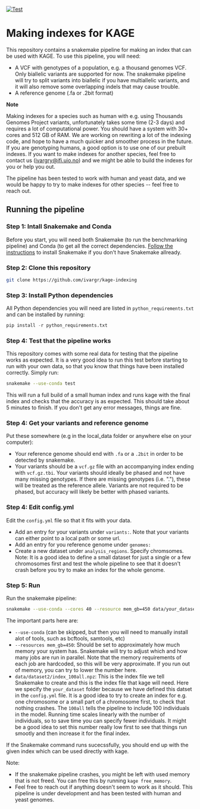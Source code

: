[![Test]( https://github.com/ivargr/kage-indexing/actions/workflows/test.yml/badge.svg)](https://github.com/ivargr/kage-indexing/actions/workflows/test.yml)

# Making indexes for KAGE

This repository contains a snakemake pipeline for making an index that can be used with KAGE. To use this pipeline, you will need:
    
* A VCF with genotypes of a population, e.g. a thousand genomes VCF. Only biallelic variants are supported for now. The snakemake pipeline will try to split variants into biallelic if you have multiallelic variants, and it will also remove some overlapping indels that may cause trouble. 
* A reference genome (.fa or .2bit format)

**Note**

Making indexes for a species such as human with e.g. using Thousands Genomes Project variants, unfortunately takes some time (2-3 days) and requires a lot of computational power. You should have a system with 30+ cores and 512 GB of RAM. We are working on rewriting a lot of the indexing code, and hope to have a much quicker and smoother process in the future. If you are genotyping humans, a good option is to use one of our prebuilt indexes. If you want to make indexes for another species, feel free to contact us (ivargry@ifi.uio.no) and we might be able to build the indexes for you or help you out.

The pipeline has been tested to work with human and yeast data, and we would be happy to try to make indexes for other species -- feel free to reach out.

## Running the pipeline

### Step 1: Intall Snakemake and Conda
Before you start, you will need both Snakemake (to run the benchmarking pipeline) and Conda (to get all the correct dependencies. [Follow the instructions](https://snakemake.readthedocs.io/en/stable/getting_started/installation.html) to install Snakemake if you don't have Snakemake allready.

### Step 2: Clone this repository
```bash
git clone https://github.com/ivargr/kage-indexing
```

### Step 3: Install Python dependencies

All Python dependencies you will need are listed in `python_requirements.txt` and can be installed by running:

```python
pip install -r python_requirements.txt
```

### Step 4: Test that the pipeline works

This repository comes with some real data for testing that the pipeline works as expected. It is a very good idea to run this test before starting to run with your own data, so that you know that things have been installed correctly. Simply run:

```bash
snakemake --use-conda test
```

This will run a full build of a small human index and runs kage with the final index and checks that the accuracy is as expected. This should take about 5 minutes to finish. If you don't get any error messages, things are fine.


### Step 4: Get your variants and reference genome

Put these somewhere (e.g in the local_data folder or anywhere else on your computer):

* Your reference genome should end with `.fa` or a `.2bit` in order to be detected by snakemake.
* Your variants should be a `vcf.gz` file with an accompanying index ending with `vcf.gz.tbi`. Your variants should ideally be phased and not have many missing genotypes. If there are missing genotypes (i.e. "."), these will be treated as the reference allele. Variants are not required to be phased, but accuracy will likely be better with phased variants.


### Step 4: Edit config.yml

Edit the `config.yml` file so that it fits with your data.

* Add an entry for your variants under `variants:`. Note that your variants can either point to a local path or some url. 
* Add an entry for you reference genome under `genomes:` 
* Create a new dataset under `analysis_regions`. Specify chromsomes. Note: It is a good idea to define a small dataset for just a single or a few chromosomes first and test the whole pipeline to see that it doesn't crash before you try to make an index for the whole genome.


### Step 5: Run

Run the snakemake pipeline:

```bash
snakemake --use-conda --cores 40 --resource mem_gb=450 data/your_dataset/index_100all.npz
```

The important parts here are:

* `--use-conda` (can be skipped, but then you will need to manually install alot of tools, such as bcftools, samtools, etc)
* `--resources mem_gb=450`: Should be set to approximately how much memory your system has. Snakemake will try to adjust which and how many jobs are run in parallel. Note that the memory requirements of each job are hardcoded, so this will be very approximate. If you run out of memory, you can try to lower the number here.
* `data/dataset2/index_100all.npz`: This is the index file we tell Snakemake to create and this is the index file that kage will need. Here we specify the `your_dataset` folder because we have defined this datset in the `config.yml` file. It is a good idea to try to create an index for e.g. one chromosome or a small part of a chromosome first, to check that nothing crashes. The `100all` tells the pipeline to include 100 individuals in the model. Running time scales linearly with the number of individuals, so to save time you can specify fewer individuals. It might be a good idea to set this number really low first to see that things run smootly and then increase it for the final index.

If the Snakemake command runs sucecssfully, you should end up with the given index which can be used directly with kage.


Note:

* If the snakemake pipeline crashes, you might be left with used memory that is not freed. You can free this by running `kage free_memory`.
* Feel free to reach out if anything doesn't seem to work as it should. This pipeline is under development and has been tested with human and yeast genomes.

